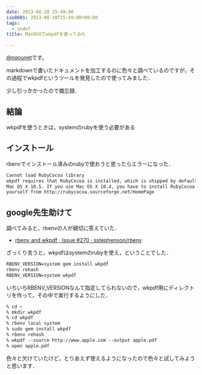 ```yaml
---
date: 2013-08-28 15:49:00
iso8601: 2013-08-28T15:49:00+09:00
tags:
  - undef
title: MacOSXでwkpdfを使ってみた

---
```


<p><a href="https://twitter.com/nqounet">@nqounet</a>です。</p>

<p>markdownで書いたドキュメントを加工するのに色々と調べているのですが，その過程でwkpdfというツールを発見したので使ってみました．</p>

<p>少し引っかかったので備忘録．</p>

<h2>結論</h2>

<p>wkpdfを使うときは，systemのrubyを使う必要がある</p>

<h2>インストール</h2>

<p>rbenvでインストール済みのrubyで使おうと思ったらエラーになった．</p>

```default
Cannot load RubyCocoa library
wkpdf requires that RubyCocoa is installed, which is shipped by default since
Mac OS X 10.5. If you use Mac OS X 10.4, you have to install RubyCocoa
yourself from http://rubycocoa.sourceforge.net/HomePage
```

<h2>google先生助けて</h2>

<p>調べてみると，rbenvの人が親切に答えていた．</p>

<ul>
<li><a href="https://github.com/sstephenson/rbenv/issues/270">rbenv and wkpdf · Issue #270 · sstephenson/rbenv</a></li>
</ul>

<p>ざっくり言うと，wkpdfはsystemのrubyを使え，ということでした．</p>

```default
RBENV_VERSION=system gem install wkpdf
rbenv rehash
RBENV_VERSION=system wkpdf
```

<p>いちいちRBENV_VERSIONなんて指定してられないので，wkpdf用にディレクトリを作って，その中で実行するようにした．</p>

```default
% cd ~
% mkdir wkpdf
% cd wkpdf
% rbenv local system
% sudo gem install wkpdf
% rbenv rehash
% wkpdf --source http://www.apple.com --output apple.pdf
% open apple.pdf
```

<p>色々と欠けていたけど，とりあえず使えるようになったので色々と試してみようと思います．</p>
    	